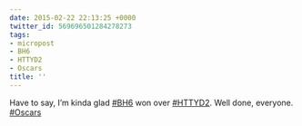 ```yaml
---
date: 2015-02-22 22:13:25 +0000
twitter_id: 569696501284278273
tags:
- micropost
- BH6
- HTTYD2
- Oscars
title: ''
---
```


Have to say, I’m kinda glad [#BH6](https://twitter.com/hashtag/BH6) won over [#HTTYD2](https://twitter.com/hashtag/HTTYD2). Well done, everyone. [#Oscars](https://twitter.com/hashtag/Oscars)
